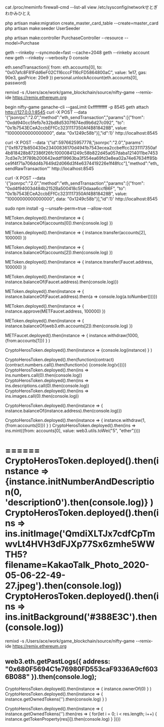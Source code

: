 cat /proc/meminfo
 firewall-cmd --list-all
 view /etc/sysconfig/networkせとぎわかみひとえ


php artisan make:migration create_master_card_table --create=master_card
php artisan make:seeder UserSeeder

php artisan make:controller PurchaseController --resource --model=Purchase

geth --rinkeby --syncmode=fast --cache=2048
geth --rinkeby account new
geth --rinkeby --verbosity 0 console

eth.sendTransaction({
from: eth.accounts[0],
to: "0x07afc8F81Fdd6eF02C116cccF116cFD5864800aC", value: 1e17,
gas: 90e3,
gasPrice: 20e9
})
personal.unlockAccount(eth.accounts[0], password)

remixd -s /Users/ace/work/game_blockchain/source/nifty-game  --remix-ide https://remix.ethereum.org

begin nifty-game
ganache-cli --gasLimit 0xffffffffff -p 8545
geth attach http://127.0.0.1:8545
curl -X POST --data '{"jsonrpc":"2.0","method":"eth_sendTransaction","params":[{"from": "0xdd940cc5fefb7e32bd8d5307f674ed9b6d27c092", "to": "0x1b7543ECeA2ccbEFfCc3231117350Af4B818428B", value: "10000000000000000", data: "0x1249c58b"}],"id":1}' http://localhost:8545


curl -X POST --data '{"id":5976625957778,"jsonrpc":"2.0","params":["0xf8721b850430e23400836170d4941b7543ecea2ccbeffcc3231117350af4b818428b872386f26fc10000841249c58b822d45a057daba1214011be74537cd3e7c3f789b200642eddf19963ba3f554ea69fd3e8ea02a74e67634ff85bce9f4f71a706dd4b7649d2d066d3f4e6374419226e1f48fcc"],"method":"eth_sendRawTransaction"' http://localhost:8545



curl -X POST --data '{"jsonrpc":"2.0","method":"eth_sendTransaction","params":[{"from": "0xd4f94003d484b2152Ba500418c5FDdaaa6ccfB6F", "to": "0x1b7543ECeA2ccbEFfCc3231117350Af4B818428B", value: "10000000000000000", data: "0x1249c58b"}],"id":1}' http://localhost:8545


sudo npm install -g --unsafe-perm=true --allow-root

METoken.deployed().then(instance => { instance.balanceOf(accounts[0]).then(console.log) })

METoken.deployed().then(instance => { instance.transfer(accounts[2], 100000) })


METoken.deployed().then(instance => { instance.balanceOf(accounts[2]).then(console.log) })


METoken.deployed().then(instance => { instance.transfer(Faucet.address, 100000) })


METoken.deployed().then(instance => { instance.balanceOf(Faucet.address).then(console.log)})

 METoken.deployed().then(instance => { instance.balanceOf(Faucet.address).then(a => console.log(a.toNumber()))})


METoken.deployed().then(instance => { instance.approve(METFaucet.address, 100000) })



METoken.deployed().then(instance => { instance.balanceOf(web3.eth.accounts[2]).then(console.log) })

METFaucet.deployed().then(instance => { instance.withdraw(1000, {from:accounts[1]}) } )

CryptoHerosToken.deployed().then(instance => {console.log(instance) } )



 CryptoHerosToken.deployed().then(function(contract)  {contract.numbers.call().then(function(v) {console.log(v)})})
 CryptoHerosToken.deployed().then(ins => ins.numbers.call(0).then(console.log))
 CryptoHerosToken.deployed().then(ins => ins.descriptions.call(0).then(console.log))
 CryptoHerosToken.deployed().then(ins => ins.images.call(0).then(console.log))




CryptoHerosToken.deployed().then(instance => { instance.balanceOf(instance.address).then(console.log)})

CryptoHerosToken.deployed().then(instance => { instance.withdraw(1, {from:accounts[0]}) } )
CryptoHerosToken.deployed().then(ins => ins.mint({from: accounts[0], value: web3.utils.toWei("5", "ether")}))


======
CryptoHerosToken.deployed().then(instance => {instance.initNumberAndDescription(0, 'description0').then(console.log)} )
CryptoHerosToken.deployed().then(ins => ins.initImage('QmdiXLTJx7cdfCpTmwvLt4HVH3dFJXp77Sx6zmhe5WWTH5?filename=KakaoTalk_Photo_2020-05-06-22-49-27.jpeg').then(console.log))
CryptoHerosToken.deployed().then(ins => ins.initBackground('#388E3C').then(console.log))
=========



remixd -s /Users/ace/work/game_blockchain/source/nifty-game --remix-ide https://remix.ethereum.org



web3.eth.getPastLogs({ address: "0x680F5694C1e76980FD553caF9336A9cf6036B088" }).then(console.log);
-----------
CryptoHerosToken.deployed().then(instance => { instance.ownerOf(0) } )
CryptoHerosToken.deployed().then(instance => { instance.getOwnedTokens('').then(console.log) } )


CryptoHerosToken.deployed().then(instance => { instance.getOwnedTokens('').then(res => { for(let i = 0; i < res.length; i++) { instance.getTokenProperty(res[i]).then(console.log) } })})



